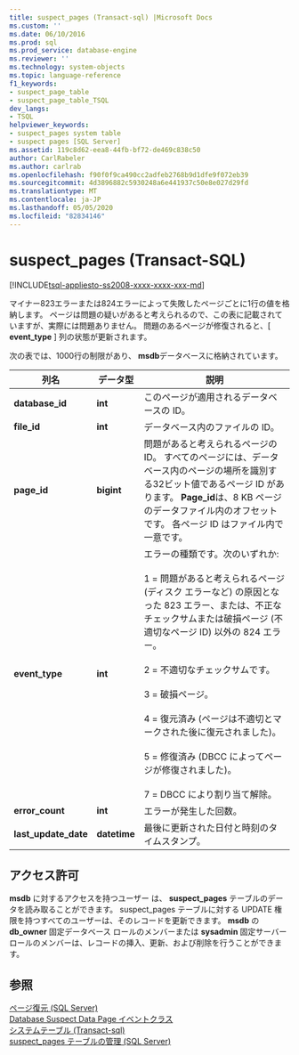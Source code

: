 ```yaml
---
title: suspect_pages (Transact-sql) |Microsoft Docs
ms.custom: ''
ms.date: 06/10/2016
ms.prod: sql
ms.prod_service: database-engine
ms.reviewer: ''
ms.technology: system-objects
ms.topic: language-reference
f1_keywords:
- suspect_page_table
- suspect_page_table_TSQL
dev_langs:
- TSQL
helpviewer_keywords:
- suspect_pages system table
- suspect pages [SQL Server]
ms.assetid: 119c8d62-eea8-44fb-bf72-de469c838c50
author: CarlRabeler
ms.author: carlrab
ms.openlocfilehash: f90f0f9ca490cc2adfeb2768b9d1dfe9f072eb39
ms.sourcegitcommit: 4d3896882c5930248a6e441937c50e8e027d29fd
ms.translationtype: MT
ms.contentlocale: ja-JP
ms.lasthandoff: 05/05/2020
ms.locfileid: "82834146"
---
```

# <a name="suspect_pages-transact-sql"></a>suspect_pages (Transact-SQL)
[!INCLUDE[tsql-appliesto-ss2008-xxxx-xxxx-xxx-md](../../includes/tsql-appliesto-ss2008-xxxx-xxxx-xxx-md.md)]

  マイナー823エラーまたは824エラーによって失敗したページごとに1行の値を格納します。 ページは問題の疑いがあると考えられるので、この表に記載されていますが、実際には問題ありません。 問題のあるページが修復されると、[ **event_type** ] 列の状態が更新されます。  
  
 次の表では、1000行の制限があり、 **msdb**データベースに格納されています。  
  
|列名|データ型|説明|  
|-----------------|---------------|-----------------|  
|**database_id**|**int**|このページが適用されるデータベースの ID。|  
|**file_id**|**int**|データベース内のファイルの ID。|  
|**page_id**|**bigint**|問題があると考えられるページの ID。 すべてのページには、データベース内のページの場所を識別する32ビット値であるページ ID があります。 **Page_id**は、8 KB ページのデータファイル内のオフセットです。 各ページ ID はファイル内で一意です。|  
|**event_type**|**int**|エラーの種類です。次のいずれか:<br /><br /> 1 = 問題があると考えられるページ (ディスク エラーなど) の原因となった 823 エラー、または、不正なチェックサムまたは破損ページ (不適切なページ ID) 以外の 824 エラー。<br /><br /> 2 = 不適切なチェックサムです。<br /><br /> 3 = 破損ページ。<br /><br /> 4 = 復元済み (ページは不適切とマークされた後に復元されました)。<br /><br /> 5 = 修復済み (DBCC によってページが修復されました)。<br /><br /> 7 = DBCC により割り当て解除。|  
|**error_count**|**int**|エラーが発生した回数。|  
|**last_update_date**|**datetime**|最後に更新された日付と時刻のタイムスタンプ。|  
  
## <a name="permissions"></a>アクセス許可  
 **msdb** に対するアクセスを持つユーザー は、 **suspect_pages** テーブルのデータを読み取ることができます。 suspect_pages テーブルに対する UPDATE 権限を持つすべてのユーザーは、そのレコードを更新できます。 **msdb** の **db_owner** 固定データベース ロールのメンバーまたは **sysadmin** 固定サーバー ロールのメンバーは、レコードの挿入、更新、および削除を行うことができます。  
  
## <a name="see-also"></a>参照  
 [ページ復元 &#40;SQL Server&#41;](../../relational-databases/backup-restore/restore-pages-sql-server.md)   
 [Database Suspect Data Page イベントクラス](../../relational-databases/event-classes/database-suspect-data-page-event-class.md)   
 [システムテーブル &#40;Transact-sql&#41;](../../relational-databases/system-tables/system-tables-transact-sql.md)   
 [suspect_pages テーブルの管理 &#40;SQL Server&#41;](../../relational-databases/backup-restore/manage-the-suspect-pages-table-sql-server.md)  
  
  
